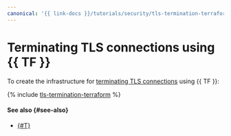 ```yaml
---
canonical: '{{ link-docs }}/tutorials/security/tls-termination-terraform'
---
```


# Terminating TLS connections using {{ TF }}

To create the infrastructure for [terminating TLS connections](index.md) using {{ TF }}:

{% include [tls-termination-terraform](../../../_tutorials/security/tls-termination-terraform.md) %}

#### See also {#see-also}

* [{#T}](console.md)